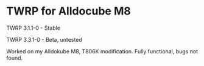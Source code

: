 # TWRP for Alldocube M8

TWRP 
3.1.1-0 - Stable

TWRP
3.3.1-0 - Beta, untested

Worked on my Alldokube M8, T806K modification. Fully functional, bugs not found.

